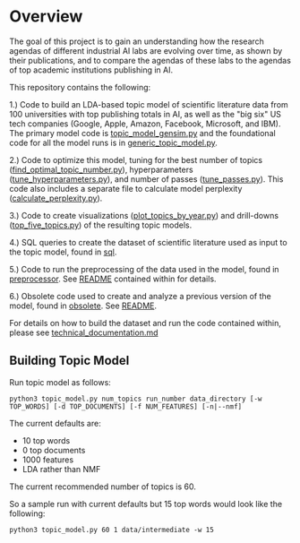 # Overview

The goal of this project is to gain an understanding how the research agendas of different industrial AI labs are evolving over time, as shown by their publications, and
to compare the agendas of these labs to the agendas of top academic institutions publishing in AI.

This repository contains the following:

1.) Code to build an LDA-based topic model of scientific
literature data from 100 universities with top publishing totals
in AI, as well as the "big six" US tech companies (Google, Apple,
Amazon, Facebook, Microsoft, and IBM). The primary model code is
[topic_model_gensim.py](topic_model_gensim.py) and the foundational code for all the model
runs is in [generic_topic_model.py](generic_topic_model.py).

2.) Code to optimize this model, tuning for the best number of topics ([find_optimal_topic_number.py](find_optimal_topic_number.py)),
hyperparameters ([tune_hyperparameters.py](tune_hyperparameters.py)), and number of passes ([tune_passes.py](tune_passes.py)). This code also includes
a separate file to calculate model perplexity ([calculate_perplexity.py](calculate_perplexity.py)).

3.) Code to create visualizations ([plot_topics_by_year.py](plot_topics_by_year.py)) and drill-downs ([top_five_topics.py](top_five_topics.py)) of the resulting topic models.

4.) SQL queries to create the dataset of scientific literature used as input to the topic model, found in [sql](sql).

5.) Code to run the preprocessing of the data used in the model, found in [preprocessor](preprocessor). See
[README](preprocessor/README.md) contained within for details.

6.) Obsolete code used to create and analyze a previous version of the model, found in [obsolete](obsolete). See
[README](obsolete/README.md).

For details on how to build the dataset and run the code contained within, please see [technical_documentation.md](technical_documentation.md)

## Building Topic Model

Run topic model as follows:

`python3 topic_model.py num_topics run_number data_directory [-w TOP_WORDS] [-d TOP_DOCUMENTS] [-f NUM_FEATURES] [-n|--nmf]`

The current defaults are:
- 10 top words
- 0 top documents
- 1000 features
- LDA rather than NMF

The current recommended number of topics is 60.

So a sample run with current defaults but 15 top words would look like the following:

`python3 topic_model.py 60 1 data/intermediate -w 15`